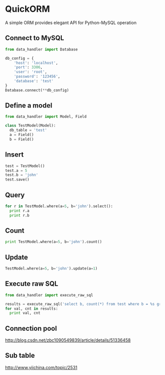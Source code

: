 QuickORM
========

A simple ORM provides elegant API for Python-MySQL operation

Connect to MySQL
----------------

```python
from data_handler import Database

db_config = {
    'host': 'localhost',
    'port': 3306,
    'user': 'root',
    'password': '123456',
    'database': 'test'
}
Database.connect(**db_config)
```

Define a model
--------------

```python
from data_handler import Model, Field

class TestModel(Model):
  db_table = 'test'
  a = Field()
  b = Field()
```

Insert
------

```python
test = TestModel()
test.a = 5
test.b = 'john'
test.save()
```

Query
-----

```python
for r in TestModel.where(a=5, b='john').select():
  print r.a
  print r.b
```

Count
-----

```python
print TestModel.where(a=5, b='john').count()
```

Update
------

```python
TestModel.where(a=5, b='john').update(a=1)
```

Execute raw SQL
---------------

```python
from data_handler import execute_raw_sql

results = execute_raw_sql('select b, count(*) from test where b = %s group by b;', (1,))
for val, cnt in results:
  print val, cnt
```

Connection pool
---------------
http://blog.csdn.net/zbc1090549839/article/details/51336458


Sub table
---------------
http://www.yiichina.com/topic/2531
